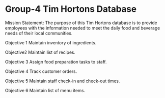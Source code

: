 # Group-4 Tim Hortons Database
Mission Statement:
The purpose of this Tim Hortons database is to provide employees with the information needed to meet the daily food and beverage needs of their local communities.

Objective 1	Maintain inventory of ingredients.	

Objective2 	Maintain list of recipes.	

Objective 3	Assign food preparation tasks to staff.	

Objective 4	Track customer orders.	

Objective 5	Maintain staff check-in and check-out times.

Objective 6	Maintain list of menu items.
